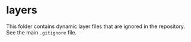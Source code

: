 # layers #

This folder contains dynamic layer files that are ignored in the repository.
See the main `.gitignore` file.
